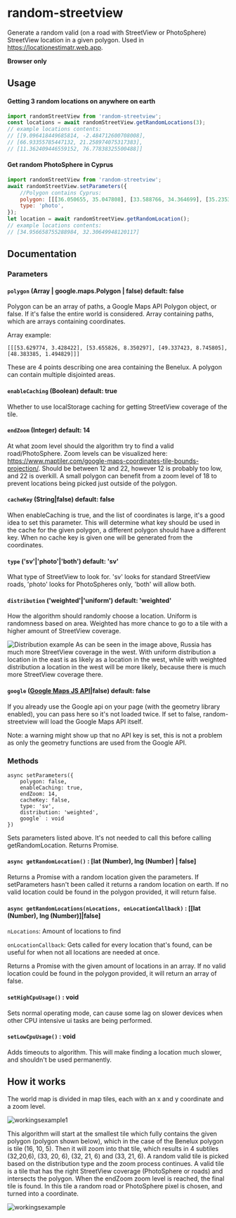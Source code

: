 # random-streetview
Generate a random valid (on a road with StreetView or PhotoSphere) StreetView location in a given polygon. Used in https://locationestimatr.web.app.

**Browser only**

## Usage
#### Getting 3 random locations on anywhere on earth
```javascript
import randomStreetView from 'random-streetview';
const locations = await randomStreetView.getRandomLocations(3);
// example locations contents: 
// [[9.096418449685814, -2.484712600708008],
// [66.93355785447132, 21.258974075317383],
// [11.362409446559152, 76.77838325500488]]
```
#### Get random PhotoSphere in Cyprus
```javascript
import randomStreetView from 'random-streetview';
await randomStreetView.setParameters({
    //Polygon contains Cyprus:
    polygon: [[[36.050655, 35.047808], [33.588766, 34.364699], [35.235311, 30.703665]]],
    type: 'photo',
});
let location = await randomStreetView.getRandomLocation();
// example locations contents: 
// [34.956658755288984, 32.30649948120117]
```

## Documentation
### Parameters
#### `polygon` (Array | google.maps.Polygon | false) default: false
Polygon can be an array of paths, a Google Maps API Polygon object, or false. If it's false the entire world is considered.
Array containing paths, which are arrays containing coordinates.
 
Array example:

```[[[53.629774, 3.428422], [53.655826, 8.350297], [49.337423, 8.745805], [48.383385, 1.494829]]]```

These are 4 points describing one area containing the Benelux. A polygon can contain multiple disjointed areas.
#### `enableCaching` (Boolean) default: true
Whether to use localStorage caching for getting StreetView coverage of the tile.

#### `endZoom` (Integer) default: 14
At what zoom level should the algorithm try to find a valid road/PhotoSphere. Zoom levels can be visualized here: https://www.maptiler.com/google-maps-coordinates-tile-bounds-projection/. Should be between 12 and 22, however 12 is probably too low, and 22 is overkill. A small polygon can benefit from a zoom level of 18 to prevent locations being picked just outside of the polygon. 

#### `cacheKey` (String|false) default: false
When enableCaching is true, and the list of coordinates is large, it's a good idea to set this parameter. This will determine what key should be used in the cache for the given polygon, a different polygon should have a different key. When no cache key is given one will be generated from the coordinates.

#### `type` ('sv'|'photo'|'both') default: 'sv'
What type of StreetView to look for. 'sv' looks for standard StreetView roads, 'photo' looks for PhotoSpheres only, 'both' will allow both.

#### `distribution` ('weighted'|'uniform') default: 'weighted'
How the algorithm should randomly choose a location. Uniform is randomness based on area. Weighted has more chance to go to a tile with a higher amount of StreetView coverage.

![Distribution example](https://i.imgur.com/cT2fZxW.png)
As can be seen in the image above, Russia has much more StreetView coverage in the west. With uniform distribution a location in the east is as likely as a  location in the west, while with weighted distribution a location in the west will be more likely, because there is much more StreetView coverage there.

#### `google` ([Google Maps JS API](https://developers.google.com/maps/documentation/javascript/tutorial)|false) default: false
If you already use the Google api on your page (with the geometry library enabled), you can pass here so it's not loaded twice. If set to false, random-streetview will load the Google Maps API itself. 

Note: a warning might show up that no API key is set, this is not a problem as only the geometry functions are used from the Google API.
### Methods
```
async setParameters({
    polygon: false,
    enableCaching: true,
    endZoom: 14,
    cacheKey: false,
    type: 'sv',
    distribution: 'weighted',
    google` : void
})
```
Sets parameters listed above. It's not needed to call this before calling getRandomLocation. Returns Promise.
#### `async getRandomLocation()` : [lat (Number), lng (Number) | false]
Returns a Promise with a random location given the parameters. If setParameters hasn't been called it returns a random location on earth. If no valid location could be found in the polygon provided, it will return false.
#### `async getRandomLocations(nLocations, onLocationCallback)` : [[lat (Number), lng (Number)]|false]
`nLocations`: Amount of locations to find

`onLocationCallback`: Gets called for every location that's found, can be useful for when not all locations are needed at once.

Returns a Promise with the given amount of locations in an array. If no valid location could be found in the polygon provided, it will return an array of false.

#### `setHighCpuUsage()` : void
Sets normal operating mode, can cause some lag on slower devices when other CPU intensive ui tasks are being performed.

#### `setLowCpuUsage()` : void
Adds timeouts to algorithm. This will make finding a location much slower, and shouldn't be used permanently.

## How it works
The world map is divided in map tiles, each with an x and y coordinate and a zoom level. 

![workingsexample1](https://i.imgur.com/mOjiPSG.png)

This algorithm will start at the smallest tile which fully contains the given polygon (polygon shown below), which in the case of the Benelux polygon is tile (16, 10, 5). Then it will zoom into that tile, which results in 4 subtiles (32,20,6), (33, 20, 6), (32, 21, 6) and  (33, 21, 6). A random valid tile is picked based on the distribution type and the zoom process continues. A valid tile is a tile that has the right StreetView coverage (PhotoSphere or roads) and intersects the polygon. When the endZoom zoom level is reached, the final tile is found. In this tile a random road or PhotoSphere pixel is chosen, and turned into a coordinate. 

![workingsexample](https://i.imgur.com/cFLyws6.png)